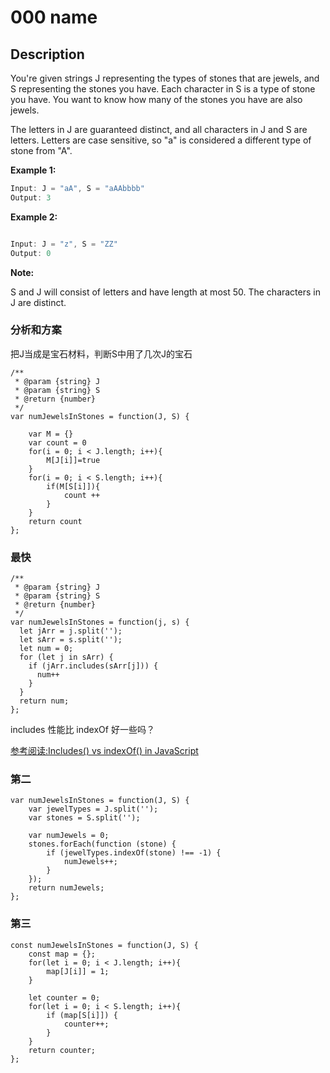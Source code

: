 # 000 name

## Description

You're given strings J representing the types of stones that are jewels, and S representing the stones you have.  Each character in S is a type of stone you have.  You want to know how many of the stones you have are also jewels.

The letters in J are guaranteed distinct, and all characters in J and S are letters. Letters are case sensitive, so "a" is considered a different type of stone from "A".

**Example 1:**

```js
Input: J = "aA", S = "aAAbbbb"
Output: 3

```
**Example 2:**

```js

Input: J = "z", S = "ZZ"
Output: 0

```

**Note:**

S and J will consist of letters and have length at most 50.
The characters in J are distinct.

### 分析和方案

把J当成是宝石材料，判断S中用了几次J的宝石

```
/**
 * @param {string} J
 * @param {string} S
 * @return {number}
 */
var numJewelsInStones = function(J, S) {

    var M = {}
    var count = 0
    for(i = 0; i < J.length; i++){
        M[J[i]]=true
    }
    for(i = 0; i < S.length; i++){
        if(M[S[i]]){
            count ++
        }
    }
    return count
};

```

### 最快

```
/**
 * @param {string} J
 * @param {string} S
 * @return {number}
 */
var numJewelsInStones = function(j, s) {
  let jArr = j.split('');
  let sArr = s.split('');
  let num = 0;
  for (let j in sArr) {
    if (jArr.includes(sArr[j])) {
      num++
    }
  }
  return num;
};

```

includes 性能比 indexOf 好一些吗？

[参考阅读:Includes() vs indexOf() in JavaScript](https://dev.to/adroitcoder/includes-vs-indexof-in-javascript)

### 第二

```
var numJewelsInStones = function(J, S) {
    var jewelTypes = J.split('');
    var stones = S.split('');
    
    var numJewels = 0;
    stones.forEach(function (stone) {
        if (jewelTypes.indexOf(stone) !== -1) {
            numJewels++;
        }
    });
    return numJewels;
};

```

### 第三

```
const numJewelsInStones = function(J, S) {
	const map = {};
	for(let i = 0; i < J.length; i++){
		map[J[i]] = 1;
	}

	let counter = 0;
	for(let i = 0; i < S.length; i++){
		if (map[S[i]]) {
			counter++;
		}
	}
	return counter;	
};
```
